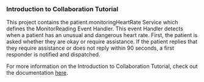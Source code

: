 ### Introduction to Collaboration Tutorial

This project contains the patient.monitoringHeartRate Service which defines the MonitorReading Event Handler. 
This event Handler detects when a patient has an unusual and dangerous heart rate. First, the patient is asked whether 
they are okay or require assistance. If the patient replies that they require assistance or does not reply within 90 seconds, 
a first responder is notified and dispatched.


For more information on the Introduction to Collaboration Tutorial, check out the documentation [here](/docs/system/tutorials/introcollaboration/index.html).
